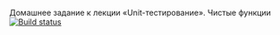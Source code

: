 Домашнее задание к лекции «Unit-тестирование». Чистые функции 
[![Build status](https://ci.appveyor.com/api/projects/status/tnyll4gpm77463fd?svg=true)](https://ci.appveyor.com/project/EkaterinaAkhmetzyanova/ajs-hw-1-1-tests-functions)

